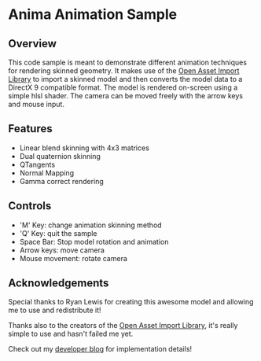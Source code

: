 # Anima Animation Sample #

## Overview ##
This code sample is meant to demonstrate different animation techniques for rendering skinned geometry. It makes use of the [Open Asset Import Library](http://assimp.sourceforge.net/) to import a skinned model and then converts the model data to a DirectX 9 compatible format. The model is rendered on-screen using a simple hlsl shader. The camera can be moved freely with the arrow keys and mouse input.

## Features ##

  * Linear blend skinning with 4x3 matrices
  * Dual quaternion skinning
  * QTangents
  * Normal Mapping
  * Gamma correct rendering

## Controls ##

  * 'M' Key: change animation skinning method
  * 'Q' Key: quit the sample
  * Space Bar: Stop model rotation and animation
  * Arrow keys: move camera
  * Mouse movement: rotate camera

## Acknowledgements ##

Special thanks to Ryan Lewis for creating this awesome model and allowing me to use and redistribute it!

Thanks also to the creators of the [Open Asset Import Library](http://assimp.sourceforge.net/), it's really simple to use and hasn't failed me yet.

Check out my  [developer blog](http://dev.theomader.com) for implementation details!
